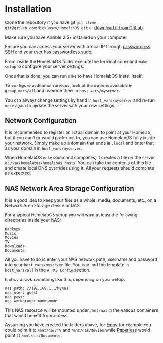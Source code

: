 # Installation

Clone the repository if you have git `git clone git@gitlab.com:NickBusey/HomelabOS.git` or [download it from GitLab](https://gitlab.com/NickBusey/HomelabOS/-/archive/master/HomelabOS-master.zip).

Make sure you have Ansible 2.5+ installed on your computer.

Ensure you can access your server with a local IP through [passwordless SSH](https://www.linuxbabe.com/linux-server/setup-passwordless-ssh-login) and your user has [passwordless sudo](https://askubuntu.com/questions/192050/how-to-run-sudo-command-with-no-password).

From inside the HomelabOS folder execute the terminal command `make setup` to configure your server settings.

Once that is done, you can run `make` to have HomelabOS install itself.

To configure additional services, look at the options available in `group_vars/all` and override them in `host_vars/myserver`.

You can always change settings by hand in `host_vars/myserver` and re-run `make` again to update the server with your new settings.

## Network Configuration

It is recommended to register an actual domain to point at your Homelab, but if you can't or would prefer not to, you can use HomelabOS fully inside your network. Simply make up a domain that ends in `.local` and enter that as your domain in `host_vars/myserver`.

When HomelabOS `make` command completes, it creates a file on the server at `/var/homelabos/homelabos_hosts`. You can take the contents of this file and create local DNS overrides using it. All your requests should complete as expected.

## NAS Network Area Storage Configuration

It is a good idea to keep your files as a whole, media, documents, etc., on a Network Area Storage device or NAS.

For a typical HomelabOS setup you will want at least the following directories inside your NAS:

```
Backups
Music
Movies
TV
Downloads
Documents
```

All you have to do is enter your NAS network path, username and password into your `host_vars/myserver` file. You can find the template in `host_vars/all` in the `# NAS Config` section.

It should look something like this, depending on your setup:

```
nas_path: //192.168.1.1/Mynas
nas_user: guest
nas_pass:
nas_workgroup: WORKGROUP
```

This NAS resource will be mounted under `/mnt/nas` in the various containers that would benefit from access.

Assuming you have created the folders above, for [Emby](/software/emby) for example you could point it to `/mnt/nas/TV` and `/mnt/nas/Movies` while [Paperless](/software/paperless) would point at `/mnt/nas/Documents`.
